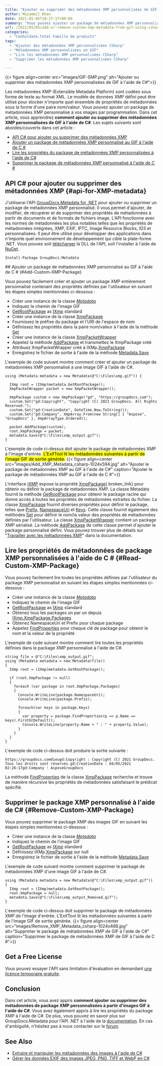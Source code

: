 ```yaml
---
title: "Ajouter ou supprimer des métadonnées XMP personnalisées de GIF à l'aide de C #"
author: Muzammil Khan
date: 2021-05-05T10:37:17+00:00
summary: "Vous pouvez ajouter un package de métadonnées XMP personnalisé à vos images par programmation. Dans cet article, vous apprendrez <strong>comment ajouter ou supprimer des métadonnées XMP personnalisées de GIF à l'aide de C#</strong> ."
url: /2021/05/05/add-or-remove-custom-xmp-metadata-from-gif-using-csharp/
categories:
  - "Conholdate.Total Famille de produits"
tags:
  - "Ajouter des métadonnées XMP personnalisées CSharp"
  - "Métadonnées XMP personnalisées en GIF"
  - "Lire les métadonnées XMP personnalisées CSharp"
  - "Supprimer les métadonnées XMP personnalisées CSharp"

---
```



{{< figure align=center src="images/GIF-SMP.png" alt="Ajouter ou supprimer des métadonnées XMP personnalisées de GIF à l'aide de C#">}}
 

Les métadonnées XMP (Extensible Metadata Platform) sont codées sous forme de texte au format XML. Le modèle de données XMP défini peut être utilisé pour stocker n'importe quel ensemble de propriétés de métadonnées sous la forme d'une paire nom/valeur. Vous pouvez ajouter un package de métadonnées XMP personnalisé à vos images par programmation. Dans cet article, vous apprendrez **comment ajouter ou supprimer des métadonnées XMP personnalisées de GIF à l'aide de C#**.
Les sujets suivants sont abordés/couverts dans cet article :
  * [API C# pour ajouter ou supprimer des métadonnées XMP][2]
  * [Ajouter un package de métadonnées XMP personnalisé au GIF à l'aide de C #][3]
  * [Lire les propriétés du package de métadonnées XMP personnalisées à l'aide de C#][4]
  * [Supprimer le package de métadonnées XMP personnalisé à l'aide de C #][5]

## API C# pour ajouter ou supprimer des métadonnées XMP {#api-for-XMP-metadata}

J'utiliserai l'API [GroupDocs.Metadata for .NET][6] pour ajouter ou supprimer un package de métadonnées XMP personnalisé. Il vous permet d'ajouter, de modifier, de récupérer et de supprimer des propriétés de métadonnées à partir de documents et de formats de fichiers image. L'API fonctionne avec les normes de métadonnées les plus notables telles que les propriétés de métadonnées intégrées, XMP, EXIF, IPTC, Image Resource Blocks, ID3 et personnalisées. Il peut être utilisé pour développer des applications dans n'importe quel environnement de développement qui cible la plate-forme .NET.
Vous pouvez soit [télécharger][7] la DLL de l'API, soit l'installer à l'aide de [NuGet][8].
<pre class="wp-block-code"><code>Install-Package GroupDocs.Metadata</code></pre>## Ajouter un package de métadonnées XMP personnalisé au GIF à l'aide de C # {#Add-Custom-XMP-Package}

Vous pouvez facilement créer et ajouter un package XMP entièrement personnalisé contenant des propriétés définies par l'utilisateur en suivant les étapes simples mentionnées ci-dessous :
  * Créer une instance de la classe _[Metadata][9]_
  * Indiquez le chemin de l'image GIF
  * [GetRootPackage][10] as [IXmp][11] standard
  * Créer une instance de la classe [XmpPackage][12]
  * Fournissez le préfixe du package et l'URI de l'espace de nom
  * Définissez les propriétés dans la paire nom/valeur à l'aide de la méthode [Set][13]
  * Créer une instance de la classe [XmpPacketWrapper][14]
  * Appelez la méthode [AddPackage][15] et transmettez le XmpPackage créé
  * Attribuez XmpPacketWrapper créé à IXMp.[XmpPackage][16]
  * Enregistrez le fichier de sortie à l'aide de la méthode [Metadata.Save][17]

L'exemple de code suivant montre comment créer et ajouter un package de métadonnées XMP personnalisé à une image GIF à l'aide de C#.
```
using (Metadata metadata = new Metadata(@"C:\Files\xmp.gif")) {

  IXmp root = (IXmp)metadata.GetRootPackage();
  XmpPacketWrapper packet = new XmpPacketWrapper();

  XmpPackage custom = new XmpPackage("gd", "https://groupdocs.com");
  custom.Set("gd:Copyright", "Copyright (C) 2021 GroupDocs. All Rights Reserved.");
  custom.Set("gd:CreationDate", DateTime.Now.ToString());
  custom.Set("gd:Company", XmpArray.From(new String[] { "Aspose", "GroupDocs" }, XmpArrayType.Ordered));

  packet.AddPackage(custom);
  root.XmpPackage = packet;
  metadata.Save(@"C:\Files\xmp_output.gif");
}
```

L'exemple de code ci-dessus doit ajouter le package de métadonnées XMP à l'image d'entrée.<mark> L'ExifTool lit les métadonnées suivantes à partir de l'image GIF de sortie générée.</mark>
{{< figure align=center src="images/Add_XMP_Metadata_csharp-1024x594.jpg" alt="Ajouter le package de métadonnées XMP au GIF à l'aide de C#" caption="Ajouter le package de métadonnées XMP au GIF à l'aide de C #">}}
 

L'interface [IXMP][11] expose la propriété [XmpPackage][19]{.broken_link} pour obtenir ou définir le package de métadonnées XMP.
La classe Metadata fournit la méthode [GetRootPackage][10] pour obtenir le package racine qui donne accès à toutes les propriétés de métadonnées extraites du fichier.
La classe [XmpPackage][12] fournit diverses propriétés pour définir le package, telles que [Prefix][20], [NamespaceUri][21] et [Keys][22]. Cette classe fournit également des méthodes [Set][13] pour définir le nom/la valeur des propriétés de métadonnées définies par l'utilisateur.
La classe [XmpPacketWrapper][14] contient un package XMP sérialisé. La méthode [AddPackage][15] de cette classe permet d'ajouter le package personnalisé défini.
Vous pouvez trouver plus de détails sur "[Travailler avec les métadonnées XMP][23]" dans la documentation.
## Lire les propriétés de métadonnées de package XMP personnalisées à l'aide de C # {#Read-Custom-XMP-Package}

Vous pouvez facilement lire toutes les propriétés définies par l'utilisateur du package XMP personnalisé en suivant les étapes simples mentionnées ci-dessous :
  * Créer une instance de la classe _[Metadata][9]_
  * Indiquez le chemin de l'image GIF
  * [GetRootPackage][10] as [IXmp][11] standard
  * Obtenez tous les packages un par un depuis [IXmp.XmpPackage.Packages][24]
  * Obtenez NamespaceUri et Prefix pour chaque package
  * Appelez [FindProperties][25] pour chaque clé de package pour obtenir le nom et la valeur de la propriété

L'exemple de code suivant montre comment lire toutes les propriétés définies dans le package XMP personnalisé à l'aide de C#.
```
string file = @"C:\Files\xmp_output.gif";
using (Metadata metadata = new Metadata(file)) 
{
  IXmp root = (IXmp)metadata.GetRootPackage();

  if (root.XmpPackage != null)
  {
    foreach (var package in root.XmpPackage.Packages)
    {
      Console.WriteLine(package.NamespaceUri);
      Console.WriteLine(package.Prefix);

      foreach(var keys in package.Keys)
      {
        var property = package.FindProperties(p => p.Name == keys).FirstOrDefault();
        Console.WriteLine(property.Name + " : " + property.Value);
      }
    }
  }
}
```

L'exemple de code ci-dessus doit produire la sortie suivante :
<pre class="wp-block-code"><code>https://groupdocs.comdieugd:Copyright : Copyright (C) 2021 GroupDocs. Tous les droits sont réservés.gd:CreationDate : 04/05/2021 02:26:17gd:Company : <rdf:Seq><rdf:li>Aspose</rdf:li><rdf:li>GroupDocs</rdf:li></rdf:Seq></code></pre>
La méthode [FindProperties][25] de la classe [XmpPackage][12] recherche et trouve de manière récursive les propriétés de métadonnées satisfaisant le prédicat spécifié.
## Supprimer le package XMP personnalisé à l'aide de C# {#Remove-Custom-XMP-Package}

Vous pouvez supprimer le package XMP des images GIF en suivant les étapes simples mentionnées ci-dessous :
  * Créer une instance de la classe _[Metadata][9]_
  * Indiquez le chemin de l'image GIF
  * [GetRootPackage][10] as [IXmp][11] standard
  * Définissez IXMp.[XmpPackage][16] sur null
  * Enregistrez le fichier de sortie à l'aide de la méthode [Metadata.Save][17]

L'exemple de code suivant montre comment supprimer le package de métadonnées XMP d'une image GIF à l'aide de C#.
```
using (Metadata metadata = new Metadata(@"C:\Files\xmp_output.gif"))
{
  IXmp root = (IXmp)metadata.GetRootPackage();
  root.XmpPackage = null;
  metadata.Save(@"C:\Files\xmp_output_Removed.gif");
}
```

L'exemple de code ci-dessus doit supprimer le package de métadonnées XMP de l'image d'entrée. L'ExifTool lit les métadonnées suivantes à partir de l'image GIF de sortie générée.
{{< figure align=center src="images/Remove_XMP_Metadata_csharp-1024x488.jpg" alt="Supprimer le package de métadonnées XMP de GIF à l'aide de C#" caption="Supprimer le package de métadonnées XMP de GIF à l'aide de C #">}}
 

## Get a Free License

Vous pouvez essayer l'API sans limitation d'évaluation en demandant [une licence temporaire gratuite][27].
## Conclusion

Dans cet article, vous avez appris **comment ajouter** **ou supprimer des métadonnées de package XMP personnalisées à partir d'images GIF à l'aide de C#**. Vous avez également appris à lire les propriétés du package XMP à l'aide de C#. De plus, vous pouvez en savoir plus sur GroupDocs.Metadata pour l'API .NET à l'aide de la [documentation][28]. En cas d'ambiguïté, n'hésitez pas à nous contacter sur le [forum][29].
## See Also

  * [Extraire et manipuler les métadonnées des images à l'aide de C#][30]
  * [Gérer les données EXIF des images JPEG, PNG, TIFF et WebP en C#][31]

 [1]: https://blog.conholdate.com/wp-content/uploads/sites/27/2021/05/GIF-SMP.png
 [2]: #api-for-XMP-metadata
 [3]: #Add-Custom-XMP-Package
 [4]: #Read-Custom-XMP-Package
 [5]: #Remove-Custom-XMP-Package
 [6]: https://products.groupdocs.com/metadata/net
 [7]: https://downloads.groupdocs.com/metadata/net
 [8]: https://www.nuget.org/packages/GroupDocs.Metadata
 [9]: https://apireference.groupdocs.com/metadata/net/groupdocs.metadata/metadata
 [10]: https://apireference.groupdocs.com/metadata/net/groupdocs.metadata/metadata/methods/getrootpackage
 [11]: https://apireference.groupdocs.com/metadata/net/groupdocs.metadata.standards.xmp/ixmp
 [12]: https://apireference.groupdocs.com/metadata/net/groupdocs.metadata.standards.xmp/xmppackage
 [13]: https://apireference.groupdocs.com/metadata/net/groupdocs.metadata.standards.xmp.xmppackage/set/methods/7
 [14]: https://apireference.groupdocs.com/metadata/net/groupdocs.metadata.standards.xmp/xmppacketwrapper
 [15]: https://apireference.groupdocs.com/metadata/net/groupdocs.metadata.standards.xmp/xmppacketwrapper/methods/addpackage
 [16]: https://apireference.groupdocs.com/metadata/net/groupdocs.metadata.standards.xmp/ixmp/properties/xmppackage
 [17]: https://apireference.groupdocs.com/metadata/net/groupdocs.metadata.metadata/save/methods/2
 [18]: https://blog.conholdate.com/wp-content/uploads/sites/27/2021/05/Add_XMP_Metadata_csharp.jpg
 [19]: http://XmpPackage
 [20]: https://apireference.groupdocs.com/metadata/net/groupdocs.metadata.standards.xmp/xmppackage/properties/prefix
 [21]: https://apireference.groupdocs.com/metadata/net/groupdocs.metadata.standards.xmp/xmppackage/properties/namespaceuri
 [22]: https://apireference.groupdocs.com/metadata/net/groupdocs.metadata.common/metadatapackage/properties/keys
 [23]: https://docs.groupdocs.com/metadata/net/working-with-xmp-metadata/
 [24]: https://apireference.groupdocs.com/metadata/net/groupdocs.metadata.standards.xmp/xmppacketwrapper/properties/packages
 [25]: https://apireference.groupdocs.com/metadata/net/groupdocs.metadata.common/metadatapackage/methods/findproperties
 [26]: https://blog.conholdate.com/wp-content/uploads/sites/27/2021/05/Remove_XMP_Metadata_csharp.jpg
 [27]: https://purchase.groupdocs.com/temporary-license
 [28]: https://docs.groupdocs.com/metadata/net/
 [29]: https://forum.groupdocs.com/c/metadata/
 [30]: https://blog.groupdocs.cloud/2021/04/20/extract-and-manipulate-metadata-of-images-using-csharp/
 [31]: https://blog.groupdocs.com/2020/05/13/manage-exif-data-in-csharp-net-for-jpeg-png-tiff-webp-images/





